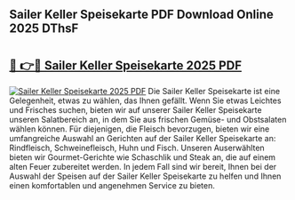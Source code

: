 ## Sailer Keller Speisekarte PDF Download Online 2025 DThsF

# <h2><a href="http://gc5z43.nevu.top/?p=Sailer+Keller+Speisekarte">🔗 👉🔴 Sailer Keller Speisekarte 2025 PDF</a></h2>

[![Sailer Keller Speisekarte 2025 PDF](https://i.imgur.com/dBaPXMq.png)](http://gc5z43.nevu.top/?p=Sailer+Keller+Speisekarte)
Die Sailer Keller Speisekarte ist eine Gelegenheit, etwas zu wählen, das Ihnen gefällt. Wenn Sie etwas Leichtes und Frisches suchen, bieten wir auf unserer Sailer Keller Speisekarte unseren Salatbereich an, in dem Sie aus frischen Gemüse- und Obstsalaten wählen können. Für diejenigen, die Fleisch bevorzugen, bieten wir eine umfangreiche Auswahl an Gerichten auf der Sailer Keller Speisekarte an: Rindfleisch, Schweinefleisch, Huhn und Fisch. Unseren Auserwählten bieten wir Gourmet-Gerichte wie Schaschlik und Steak an, die auf einem alten Feuer zubereitet werden. In jedem Fall sind wir bereit, Ihnen bei der Auswahl der Speisen auf der Sailer Keller Speisekarte zu helfen und Ihnen einen komfortablen und angenehmen Service zu bieten.
